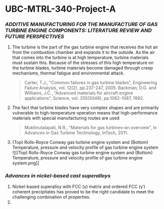 # UBC-MTRL-340-Project-A
### *ADDITIVE MANUFACTURING FOR THE MANUFACTURE OF GAS TURBINE ENGINE COMPONENTS: LITERATURE REVIEW AND FUTURE PERSPECTIVES*
1. The turbine is the part of the gas turbine engine that receives the hot air from the combustion chamber and expands it to the outside. As the air that comes into the turbine is at high temperature, turbine materials must sustain this. Because of the stresses of this high temperature on the turbine blades, turbine materials become damaged through creep mechanisms, thermal fatigue and environmental attack.   
	>Carter, T.J., “Common failures in gas turbine blades”, Engineering Failure Analysis, vol. 12(2), pp.237-247, 2005.
	>Backman, D.G. and Williams, J.C., “Advanced materials for aircraft engine applications”, Science, vol. 255(5048), pp.1082-1087, 1992.
	
2. The fact that turbine blades have very complex shapes and are primarily vulnerable to high-temperature operation means that high-performance materials with special manufacturing routes are used
	>Muktinutalapati, N.R., “Materials for gas turbines–an overview”, In Advances in Gas Turbine Technology, InTech, 2011.
 
3. (Top) Rolls-Royce Conway gas turbine engine system and (Bottom) Temperature, pressure and velocity profile of gas turbine engine system
   ![[(Top) Rolls-Royce Conway gas turbine engine system and (Bottom) Temperature, pressure and velocity profile of gas turbine engine system.png]]
   
### *Advances in nickel-based cast superalloys*
1. Nickel-based superalloy with FCC (γ) matrix and ordered FCC (γ′) coherent precipitates has proved to be the right candidate to meet the challenging combination of properties.
2. 
